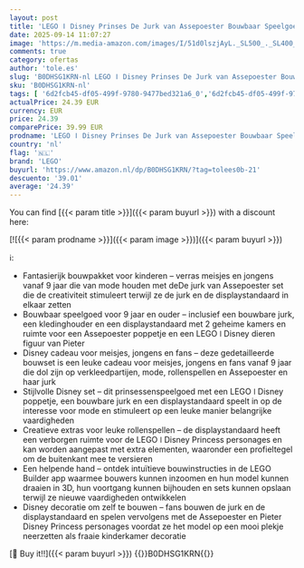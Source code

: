 ```yaml
---
layout: post
title: 'LEGO ǀ Disney Prinses De Jurk van Assepoester Bouwbaar Speelgoed voor 9 jaar en Ouder met Aanpasbare Standaard  Assepoester Poppetje en Pieter Dieren Figuur  Creatief Bouwpakket voor Kinderen 43266'
date: 2025-09-14 11:07:27
image: 'https://m.media-amazon.com/images/I/51d0lszjAyL._SL500_._SL400_.jpg'
comments: true
category: ofertas
author: 'tole.es'
slug: 'B0DHSG1KRN-nl LEGO ǀ Disney Prinses De Jurk van Assepoester Bouwbaar...'
sku: 'B0DHSG1KRN-nl'
tags: [ '6d2fcb45-df05-499f-9780-9477bed321a6_0','6d2fcb45-df05-499f-9780-9477bed321a6_501','Arborist Merchandising Root','Bouw- & constructiespeelgoed','Creatieve spellen','Educatief speelgoed','Self Service','Special Features Stores','Speelgoed & spellen','Speelgoedbouwsets','lego','🇳🇱', ]
actualPrice: 24.39 EUR
currency: EUR
price: 24.39
comparePrice: 39.99 EUR
prodname: 'LEGO ǀ Disney Prinses De Jurk van Assepoester Bouwbaar Speelgoed voor 9 jaar en Ouder met Aanpasbare Standaard  Assepoester Poppetje en Pieter Dieren Figuur  Creatief Bouwpakket voor Kinderen 43266'
country: 'nl'
flag: '🇳🇱'
brand: 'LEGO'
buyurl: 'https://www.amazon.nl/dp/B0DHSG1KRN/?tag=tolees0b-21'
descuento: '39.01'
average: '24.39'
---
```


You can find [{{< param title >}}]({{< param buyurl >}}) with a discount here:

[![{{< param prodname >}}]({{< param image >}})]({{< param buyurl >}})

ℹ️:

- Fantasierijk bouwpakket voor kinderen – verras meisjes en jongens vanaf 9 jaar die van mode houden met deDe jurk van Assepoester set die de creativiteit stimuleert terwijl ze de jurk en de displaystandaard in elkaar zetten
- Bouwbaar speelgoed voor 9 jaar en ouder – inclusief een bouwbare jurk, een kledinghouder en een displaystandaard met 2 geheime kamers en ruimte voor een Assepoester poppetje en een LEGO ǀ Disney dieren figuur van Pieter
- Disney cadeau voor meisjes, jongens en fans – deze gedetailleerde bouwset is een leuke cadeau voor meisjes, jongens en fans vanaf 9 jaar die dol zijn op verkleedpartijen, mode, rollenspellen en Assepoester en haar jurk
- Stijlvolle Disney set – dit prinsessenspeelgoed met een LEGO ǀ Disney poppetje, een bouwbare jurk en een displaystandaard speelt in op de interesse voor mode en stimuleert op een leuke manier belangrijke vaardigheden
- Creatieve extras voor leuke rollenspellen – de displaystandaard heeft een verborgen ruimte voor de LEGO ǀ Disney Princess personages en kan worden aangepast met extra elementen, waaronder een profieltegel om de buitenkant mee te versieren
- Een helpende hand – ontdek intuïtieve bouwinstructies in de LEGO Builder app waarmee bouwers kunnen inzoomen en hun model kunnen draaien in 3D, hun voortgang kunnen bijhouden en sets kunnen opslaan terwijl ze nieuwe vaardigheden ontwikkelen
- Disney decoratie om zelf te bouwen – fans bouwen de jurk en de displaystandaard en spelen vervolgens met de Assepoester en Pieter Disney Princess personages voordat ze het model op een mooi plekje neerzetten als fraaie kinderkamer decoratie

[🛒 Buy it!!]({{< param buyurl >}})
{{<world>}}B0DHSG1KRN{{</world>}}
